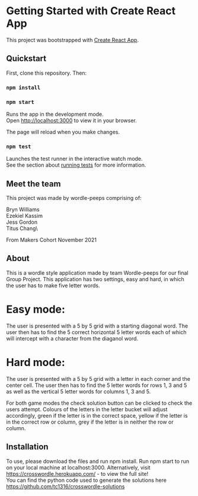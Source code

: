 # Getting Started with Create React App

This project was bootstrapped with [Create React App](https://github.com/facebook/create-react-app).

## Quickstart

First, clone this repository. Then:

### `npm install`

### `npm start`

Runs the app in the development mode.\
Open [http://localhost:3000](http://localhost:3000) to view it in your browser.

The page will reload when you make changes.

### `npm test`

Launches the test runner in the interactive watch mode.\
See the section about [running tests](https://facebook.github.io/create-react-app/docs/running-tests) for more information.

## Meet the team

This project was made by wordle-peeps comprising of:

Bryn Williams\
Ezekiel Kassim\
Jess Gordon\
Titus Chang\

From Makers Cohort November 2021

## About

This is a wordle style application made by team Wordle-peeps for our final Group Project. This application has two settings, easy and hard, in which the user has to make five letter words. 

# Easy mode:

The user is presented with a 5 by 5 grid with a starting diagonal word. The user then has to find the 5 correct horizontal 5 letter words each of which will intercept with a character from the diaganol word.

# Hard mode:

The user is presented with a 5 by 5 grid with a letter in each corner and the center cell. The user then has to find the 5 letter words for rows 1, 3 and 5 as well as the vertical 5 letter words for columns 1, 3 and 5. 

For both game modes the check solution button can be clicked to check the users attempt. Colours of the letters in the letter bucket will adjust accordingly, green if the letter is in the correct space, yellow if the letter is in the correct row or column, grey if the letter is in neither the row or column.

## Installation

To use, please download the files and run npm install. Run npm start to run on your local machine at localhost:3000. Alternatively, visit https://crosswordle.herokuapp.com/ - to view the full site!\
You can find the python code used to generate the solutions here https://github.com/tc1316/crosswordle-solutions